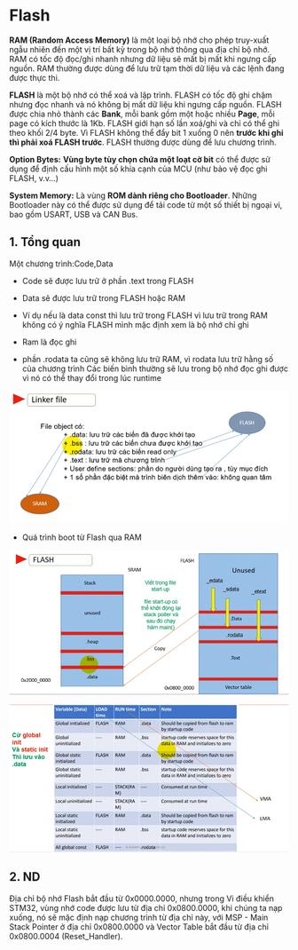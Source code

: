 # Flash

**RAM (Random Access Memory)** là một loại bộ nhớ cho phép truy-xuất ngẫu nhiên đến một vị trí bất kỳ trong bộ nhớ thông qua địa chỉ bộ nhớ. RAM có tốc độ đọc/ghi nhanh nhưng dữ liệu sẽ mất bị mất khi ngưng cấp nguồn. RAM thường được dùng để lưu trữ tạm thời dữ liệu và các lệnh đang được thực thi.

**FLASH** là một bộ nhớ có thể xoá và lập trình. FLASH có tốc độ ghi chậm nhưng đọc nhanh và nó không bị mất dữ liệu khi ngưng cấp nguồn. FLASH được chia nhỏ thành các **Bank**, mỗi bank gồm một hoặc nhiều **Page**, mỗi page có kích thước là 1Kb. FLASH giới hạn số lần xoá/ghi và chỉ có thể ghi theo khối 2/4 byte. Vì FLASH không thể đẩy bit 1 xuống 0 nên **trước khi ghi thì phải xoá FLASH trước**. FLASH thường được dùng để lưu chương trình.

**Option Bytes:** **Vùng byte tùy chọn chứa một loạt cờ bit** có thể được sử dụng để định cấu hình một số khía cạnh của MCU (như bảo vệ đọc ghi FLASH, v.v…)

**System Memory:** Là vùng **ROM dành riêng cho Bootloader**. Những Bootloader này có thể được sử dụng để tải code từ một số thiết bị ngoại vi, bao gồm USART, USB và CAN Bus.
## 1. Tổng quan

Một chương trình:Code,Data

- Code sẽ được lưu trữ ở phần .text trong FLASH

- Data sẽ được lưu trữ trong FLASH hoặc RAM

- Ví dụ nếu là data const thì lưu trữ trong FLASH vì lưu trữ trong RAM không có ý nghĩa
FLASH mình mặc định xem là bộ nhớ chỉ ghi

- Ram là đọc ghi

- phần .rodata ta cũng sẽ không lưu trữ RAM, vì rodata lưu trữ hằng số của chương trình
Các biến bình thường sẽ lưu trong bộ nhớ đọc ghi được vì nó có thể thay đổi trong lúc runtime

![alt text](image.png)

- Quá trình boot từ Flash qua RAM

![alt text](image-1.png)

![alt text](image-2.png)

## 2. ND

Địa chỉ bộ nhớ Flash bắt đầu từ 0x0000.0000, nhưng trong Vi điều khiển STM32, vùng nhớ code được lưu từ địa chỉ 0x0800.0000, khi chúng ta nạp xuống, nó sẽ mặc định nạp chương trình từ địa chỉ này, với MSP - Main Stack Pointer ở địa chỉ 0x0800.0000 và Vector Table bắt đầu từ địa chỉ 0x0800.0004 (Reset_Handler).
